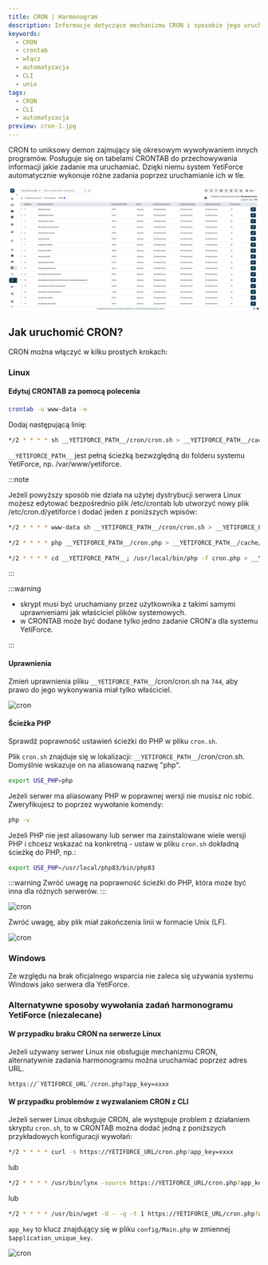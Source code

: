 ```yaml
---
title: CRON | Harmonogram
description: Informacje dotyczące mechanizmu CRON i sposobie jego uruchomienia
keywords:
  - CRON
  - crontab
  - włącz
  - automatyzacja
  - CLI
  - unix
tags:
  - CRON
  - CLI
  - automatyzacja
preview: cron-1.jpg
---
```


CRON to uniksowy demon zajmujący się okresowym wywoływaniem innych programów. Posługuje się on tabelami CRONTAB do przechowywania informacji jakie zadanie ma uruchamiać. Dzięki niemu system YetiForce automatycznie wykonuje różne zadania poprzez uruchamianie ich w tle.

![cron](cron-1.jpg)

## Jak uruchomić CRON?

CRON można włączyć w kilku prostych krokach:

### Linux

#### Edytuj CRONTAB za pomocą polecenia

```bash
crontab -u www-data -e
```

Dodaj następującą linię:

```bash
*/2 * * * * sh __YETIFORCE_PATH__/cron/cron.sh > __YETIFORCE_PATH__/cache/logs/cron.log 2>&1
```

`__YETIFORCE_PATH__` jest pełną ścieżką bezwzględną do folderu systemu YetiForce, np. /var/www/yetiforce.

:::note

Jeżeli powyższy sposób nie działa na użytej dystrybucji serwera Linux możesz edytować bezpośrednio plik /etc/crontab lub utworzyć nowy plik /etc/cron.d/yetiforce i dodać jeden z poniższych wpisów:

```bash
*/2 * * * * www-data sh __YETIFORCE_PATH__/cron/cron.sh > __YETIFORCE_PATH__/cache/logs/cron.log 2>&1
```

```bash
*/2 * * * * php __YETIFORCE_PATH__/cron.php > __YETIFORCE_PATH__/cache/logs/cron.log 2>&1
```

```bash
*/2 * * * * cd __YETIFORCE_PATH__; /usr/local/bin/php -f cron.php > __YETIFORCE_PATH__/cache/logs/cron.log 2>&1
```

:::

:::warning

- skrypt musi być uruchamiany przez użytkownika z takimi samymi uprawnieniami jak właściciel plików systemowych.
- w CRONTAB może być dodane tylko jedno zadanie CRON'a dla systemu YetiForce.

:::

#### Uprawnienia

Zmień uprawnienia pliku `__YETIFORCE_PATH__`/cron/cron.sh na `744`, aby prawo do jego wykonywania miał tylko właściciel.

![cron](cron-2.png)

#### Ścieżka PHP

Sprawdź poprawność ustawień ścieżki do PHP w pliku `cron.sh`.

Plik `cron.sh` znajduje się w lokalizacji: `__YETIFORCE_PATH__`/cron/cron.sh. Domyślnie wskazuje on na aliasowaną nazwę "php".

```bash
export USE_PHP=php
```

Jeżeli serwer ma aliasowany PHP w poprawnej wersji nie musisz nic robić. Zweryfikujesz to poprzez wywołanie komendy:

```bash
php -v
```

Jeżeli PHP nie jest aliasowany lub serwer ma zainstalowane wiele wersji PHP i chcesz wskazać na konkretną - ustaw w pliku `cron.sh` dokładną ścieżkę do PHP, np.:

```bash
export USE_PHP=/usr/local/php83/bin/php83
```

:::warning
Zwróć uwagę na poprawność ścieżki do PHP, która może być inna dla różnych serwerów.
:::

![cron](cron-3.png)

Zwróć uwagę, aby plik miał zakończenia linii w formacie Unix (LF).

![cron](cron-4.png)

### Windows

Ze względu na brak oficjalnego wsparcia nie zaleca się używania systemu Windows jako serwera dla YetiForce.

### Alternatywne sposoby wywołania zadań harmonogramu YetiForce (niezalecane)

#### W przypadku braku CRON na serwerze Linux

Jeżeli używany serwer Linux nie obsługuje mechanizmu CRON, alternatywnie zadania harmonogramu można uruchamiać poprzez adres URL.

```text
https://`YETIFORCE_URL`/cron.php?app_key=xxxx
```

#### W przypadku problemów z wyzwalaniem CRON z CLI

Jeżeli serwer Linux obsługuje CRON, ale występuje problem z działaniem skryptu `cron.sh`, to w CRONTAB można dodać jedną z poniższych przykładowych konfiguracji wywołań:

```bash
*/2 * * * * curl -s https://YETIFORCE_URL/cron.php?app_key=xxxx
```

lub

```bash
*/2 * * * * /usr/bin/lynx -source https://YETIFORCE_URL/cron.php?app_key=xxxx
```

lub

```bash
*/2 * * * * /usr/bin/wget -O - -q -t 1 https://YETIFORCE_URL/cron.php?app_key=xxxx
```

`app_key` to klucz znajdujący się w pliku `config/Main.php` w zmiennej `$application_unique_key`.

![cron](cron-5.png)
